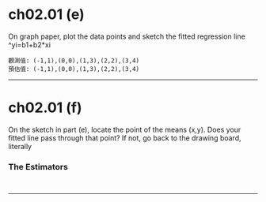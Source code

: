 # ch02.01 (e)
On graph paper, plot the data points and sketch the fitted regression line
^yi=b1+b2*xi
```
觀測值: (-1,1),(0,0),(1,3),(2,2),(3,4)
預估值: (-1,1),(0,0),(1,3),(2,2),(3,4)
```

---
# ch02.01 (f)
On the sketch in part (e), locate the point of the means (x,y). Does your fitted line
pass through that point? If not, go back to the drawing board, literally
### The Estimators

```


```



---

